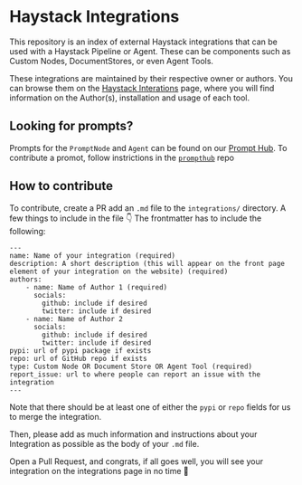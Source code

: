 # Haystack Integrations

This repository is an index of external Haystack integrations that can be used with a Haystack Pipeline or Agent.
These can be components such as Custom Nodes, DocumentStores, or even Agent Tools.

These integrations are maintained by their respective owner or authors. You can browse them on the [Haystack Interations]() page, where you will find information on the Author(s), installation and usage of each tool.

## Looking for prompts?

Prompts for the `PromptNode` and `Agent` can be found on our [Prompt Hub](https://prompthub.deepset.ai).
To contribute a promot, follow instrictions in the [`prompthub`](https://github.com/deepset-ai/prompthub) repo

## How to contribute

To contribute, create a PR add an `.md` file to the `integrations/` directory. A few things to include in the file 👇
The frontmatter has to include the following:
```
---
name: Name of your integration (required)
description: A short description (this will appear on the front page element of your integration on the website) (required)
authors:
    - name: Name of Author 1 (required)
      socials:
        github: include if desired
        twitter: include if desired
    - name: Name of Author 2
      socials:
        github: include if desired
        twitter: include if desired
pypi: url of pypi package if exists
repo: url of GitHub repo if exists 
type: Custom Node OR Document Store OR Agent Tool (required)
report_issue: url to where people can report an issue with the integration
---
```
Note that there should be at least one of either the `pypi` or `repo` fields for us to merge the integration.

Then, please add as much information and instructions about your Integration as possible as the body of your `.md` file.

Open a Pull Request, and congrats, if all goes well, you will see your integration on the integrations page in no time 🥳